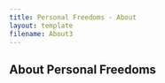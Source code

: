 ```yaml
---
title: Personal Freedoms - About
layout: template
filename: About3
--- 
```


## About Personal Freedoms
